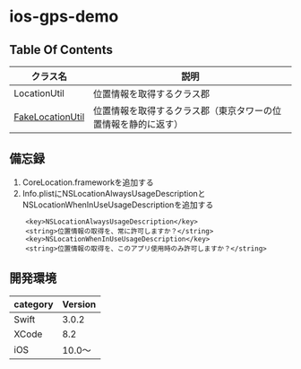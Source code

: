 # ios-gps-demo

## Table Of Contents

| クラス名 | 説明 |
|---|---|
| LocationUtil | 位置情報を取得するクラス郡 |
| [FakeLocationUtil](https://github.com/stv-ekushida/ios-gps-demo/blob/master/ios-gps-demo/FakeLocationUtil.swift) | 位置情報を取得するクラス郡（東京タワーの位置情報を静的に返す） |

## 備忘録
1. CoreLocation.frameworkを追加する
2. Info.plistにNSLocationAlwaysUsageDescriptionとNSLocationWhenInUseUsageDescriptionを追加する

```
	<key>NSLocationAlwaysUsageDescription</key>
	<string>位置情報の取得を、常に許可しますか？</string>
	<key>NSLocationWhenInUseUsageDescription</key>
	<string>位置情報の取得を、このアプリ使用時のみ許可しますか？</string>
  ```

## 開発環境

|category | Version| 
|---|---|
| Swift | 3.0.2 |
| XCode | 8.2 |
| iOS | 10.0〜 |
